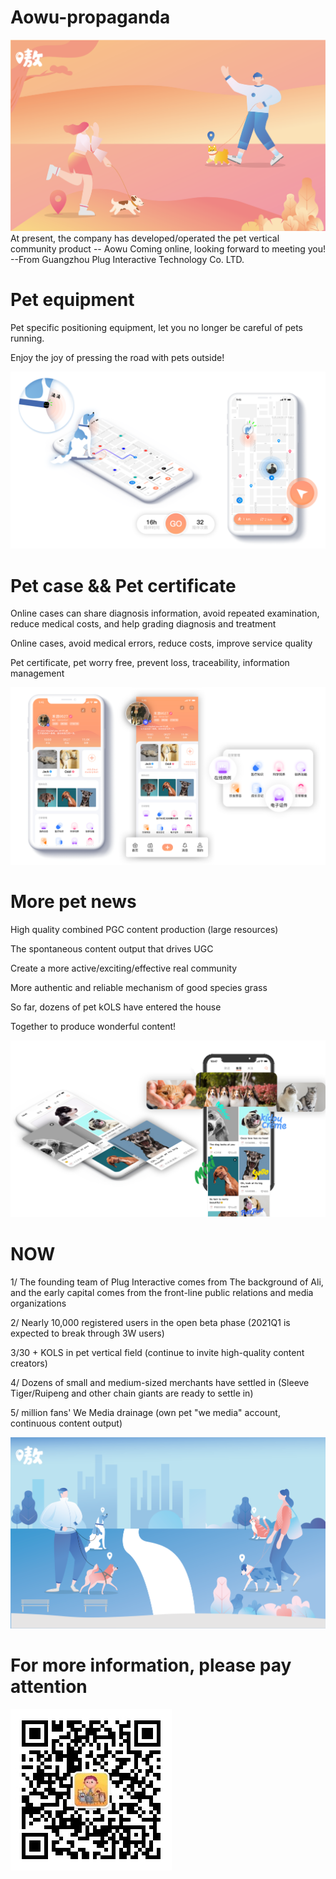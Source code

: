 # Aowu-propaganda
![image](https://github.com/dx-wc96/Aowu-propaganda/blob/main/1.png)
At present, the company has developed/operated the pet vertical community product -- Aowu  Coming online, looking forward to meeting you!
                                                                                   --From Guangzhou Plug Interactive Technology Co. LTD.


# Pet equipment

Pet specific positioning equipment, let you no longer be careful of pets running.

Enjoy the joy of pressing the road with pets outside!

![image](https://github.com/dx-wc96/Aowu-propaganda/blob/main/3.png)

# Pet case && Pet certificate

Online cases can share diagnosis information, avoid repeated examination, reduce medical costs, and help grading diagnosis and treatment

Online cases, avoid medical errors, reduce costs, improve service quality

Pet certificate, pet worry free, prevent loss, traceability, information management

![image](https://github.com/dx-wc96/Aowu-propaganda/blob/main/5.png)

# More pet news

High quality combined PGC content production (large resources)

The spontaneous content output that drives UGC

Create a more active/exciting/effective real community

More authentic and reliable mechanism of good species grass

So far, dozens of pet kOLS have entered the house

Together to produce wonderful content!

![image](https://github.com/dx-wc96/Aowu-propaganda/blob/main/4.png)

# NOW

1/ The founding team of Plug Interactive comes from The background of Ali, and the early capital comes from the front-line public relations and media organizations

2/ Nearly 10,000 registered users in the open beta phase (2021Q1 is expected to break through 3W users)

3/30 + KOLS in pet vertical field (continue to invite high-quality content creators)

4/ Dozens of small and medium-sized merchants have settled in (Sleeve Tiger/Ruipeng and other chain giants are ready to settle in)

5/ million fans' We Media drainage (own pet "we media" account, continuous content output)

![image](https://github.com/dx-wc96/Aowu-propaganda/blob/main/2.png)

# For more information, please pay attention

![image](https://github.com/dx-wc96/Aowu-propaganda/blob/main/qrcode.jpg)

